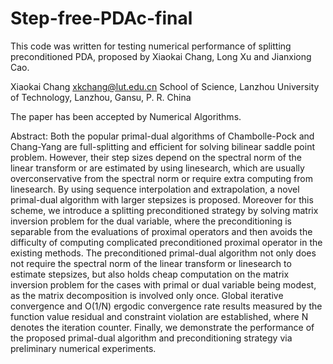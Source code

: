 # Step-free-PDAc-final

This code was written for testing numerical performance of splitting preconditioned PDA, proposed by Xiaokai Chang, Long Xu and Jianxiong Cao.

Xiaokai Chang 
xkchang@lut.edu.cn
School of Science, Lanzhou University of Technology, Lanzhou, Gansu, P. R. China 


The paper has been accepted by Numerical Algorithms.

Abstract: Both the popular primal-dual algorithms of Chambolle-Pock and Chang-Yang are full-splitting and efficient for solving bilinear saddle point problem. However, their step sizes depend on the spectral norm of the linear transform or are estimated by using linesearch, which are usually overconservative from the spectral norm or require extra computing from linesearch. By using sequence interpolation and extrapolation, a novel primal-dual algorithm with larger stepsizes is proposed. Moreover for this scheme, we introduce a splitting preconditioned strategy by solving matrix inversion problem for the dual variable, where the preconditioning is separable from the evaluations of proximal operators and then avoids the difficulty of computing complicated preconditioned proximal operator in the existing methods. The preconditioned primal-dual algorithm not only does not require the spectral norm of the linear transform or linesearch to estimate stepsizes, but also holds cheap computation on the matrix inversion problem for the cases with primal or dual variable being modest, as the matrix decomposition is involved only once. Global iterative convergence and O(1/N) ergodic convergence rate results measured by the function value residual and constraint violation are established, where N denotes the iteration counter. Finally, we demonstrate the performance of the proposed primal-dual algorithm and preconditioning strategy via preliminary numerical experiments.
